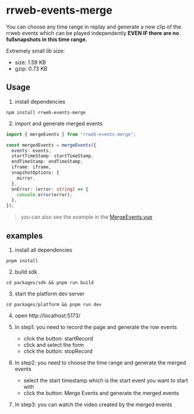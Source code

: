 # rrweb-events-merge

You can choose any time range in replay and generate a new clip of the rrweb events which can be played independently **EVEN IF there are no fullsnapshots in this time range.**

Extremely small lib size:
- size: 1.59 KB
- gzip: 0.73 KB

## Usage

1. install dependencies

```shell
npm install rrweb-events-merge
```

2. import and generate merged events

```ts
import { mergeEvents } from "rrweb-events-merge";

const mergedEvents = mergeEvents({
  events: events,
  startTimeStamp: startTimeStamp,
  endTimeStamp: endTimeStamp,
  iframe: iframe,
  snapshotOptions: {
    mirror,
  },
  onError: (error: string) => {
    console.error(error);
  },
});
```

> you can also see the example in the [MergeEvents.vue](https://github.com/wfk007/rrweb-events-merge/blob/main/packages/platform/src/components/MergeEvents.vue)

## examples

1. install all dependencies

```shell
pnpm install
```

2. build sdk

```shell
cd packages/sdk && pnpm run build
```

3. start the platform dev server

```shell
cd packages/platform && pnpm run dev
```

4. open http://localhost:5173/

5. In step1: you need to record the page and generate the row events

   - click the button: startRecord
   - click and select the form
   - click the button: stopRecord

6. In step2: you need to choose the time range and generate the merged events

   - select the start timestamp which is the start event you want to start with
   - click the button: Merge Events and generate the merged events

7. In step3: you can watch the video created by the merged events
